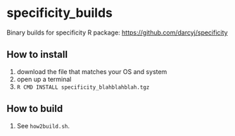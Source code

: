 # specificity_builds
Binary builds for specificity R package: https://github.com/darcyj/specificity

## How to install
1. download the file that matches your OS and system
2. open up a terminal
3. `R CMD INSTALL specificity_blahblahblah.tgz`

## How to build
1. See `how2build.sh`.
